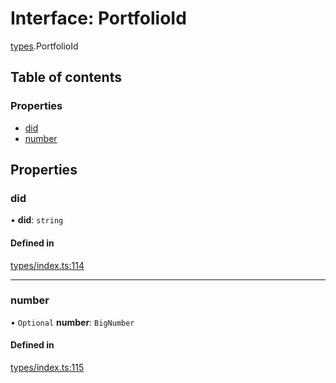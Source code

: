 # Interface: PortfolioId

[types](../wiki/types).PortfolioId

## Table of contents

### Properties

- [did](../wiki/types.PortfolioId#did)
- [number](../wiki/types.PortfolioId#number)

## Properties

### did

• **did**: `string`

#### Defined in

[types/index.ts:114](https://github.com/PolymathNetwork/polymesh-sdk/blob/49113a20/src/types/index.ts#L114)

___

### number

• `Optional` **number**: `BigNumber`

#### Defined in

[types/index.ts:115](https://github.com/PolymathNetwork/polymesh-sdk/blob/49113a20/src/types/index.ts#L115)
